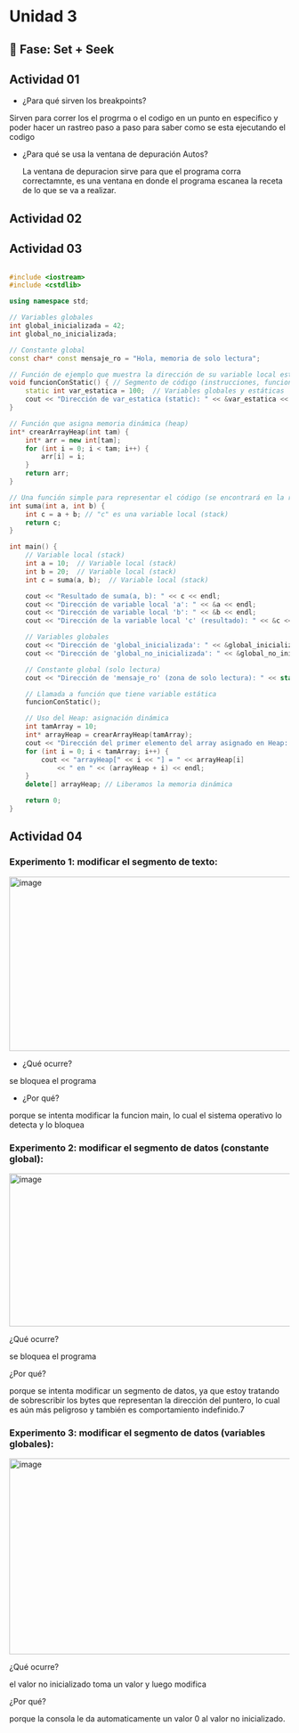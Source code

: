 # Unidad 3

## 🔎 Fase: Set + Seek

## Actividad 01


* ¿Para qué sirven los breakpoints?

Sirven para correr los el progrma o el codigo en un punto en especifico y poder hacer un rastreo paso a paso para saber como se esta ejecutando el codigo

* ¿Para qué se usa la ventana de depuración Autos?

  La ventana de depuracion sirve para que el programa corra correctamnte, es una ventana en donde el programa escanea la receta de lo que se va a realizar.

## Actividad 02


## Actividad 03


```cpp

#include <iostream>
#include <cstdlib>

using namespace std;

// Variables globales
int global_inicializada = 42;
int global_no_inicializada;

// Constante global
const char* const mensaje_ro = "Hola, memoria de solo lectura";

// Función de ejemplo que muestra la dirección de su variable local estática
void funcionConStatic() { // Segmento de código (instrucciones, funciones)
    static int var_estatica = 100;  // Variables globales y estáticas
    cout << "Dirección de var_estatica (static): " << &var_estatica << endl;
} 

// Función que asigna memoria dinámica (heap)
int* crearArrayHeap(int tam) {
    int* arr = new int[tam];
    for (int i = 0; i < tam; i++) {
        arr[i] = i;
    }
    return arr;
}

// Una función simple para representar el código (se encontrará en la región de código)
int suma(int a, int b) {
    int c = a + b; // "c" es una variable local (stack)
    return c;
}

int main() {
    // Variable local (stack)
    int a = 10;  // Variable local (stack)
    int b = 20;  // Variable local (stack)
    int c = suma(a, b);  // Variable local (stack)

    cout << "Resultado de suma(a, b): " << c << endl;
    cout << "Dirección de variable local 'a': " << &a << endl;
    cout << "Dirección de variable local 'b': " << &b << endl;
    cout << "Dirección de la variable local 'c' (resultado): " << &c << endl;

    // Variables globales
    cout << "Dirección de 'global_inicializada': " << &global_inicializada << endl;
    cout << "Dirección de 'global_no_inicializada': " << &global_no_inicializada << endl;

    // Constante global (solo lectura)
    cout << "Dirección de 'mensaje_ro' (zona de solo lectura): " << static_cast<const void*>(mensaje_ro) << endl;

    // Llamada a función que tiene variable estática
    funcionConStatic();

    // Uso del Heap: asignación dinámica
    int tamArray = 10;
    int* arrayHeap = crearArrayHeap(tamArray);
    cout << "Dirección del primer elemento del array asignado en Heap: " << arrayHeap << endl;
    for (int i = 0; i < tamArray; i++) {
        cout << "arrayHeap[" << i << "] = " << arrayHeap[i]
            << " en " << (arrayHeap + i) << endl;
    }
    delete[] arrayHeap; // Liberamos la memoria dinámica

    return 0;
}

```

## Actividad 04

### Experimento 1: modificar el segmento de texto:

<img width="778" height="313" alt="image" src="https://github.com/user-attachments/assets/00147607-d7f3-4f04-85bd-62a15a0a36f4" />

- ¿Qué ocurre?

se bloquea el programa
  
- ¿Por qué?

porque se intenta modificar la funcion main, lo cual el sistema operativo lo detecta y lo bloquea

### Experimento 2: modificar el segmento de datos (constante global):

<img width="761" height="275" alt="image" src="https://github.com/user-attachments/assets/dcddb2da-aa7a-40d4-a68c-30760c6685a5" />

¿Qué ocurre? 

se bloquea el programa

¿Por qué?

porque se intenta modificar un segmento de datos, ya que estoy tratando de sobrescribir los bytes que representan la dirección del puntero, lo cual es aún más peligroso y también es comportamiento indefinido.7


### Experimento 3: modificar el segmento de datos (variables globales):
<img width="799" height="352" alt="image" src="https://github.com/user-attachments/assets/ecfa65d6-ccce-4559-b9b4-d50a689948d0" />

¿Qué ocurre? 

el valor no inicializado toma un valor y luego modifica

¿Por qué?

porque la consola le da automaticamente un valor 0 al valor no inicializado.
